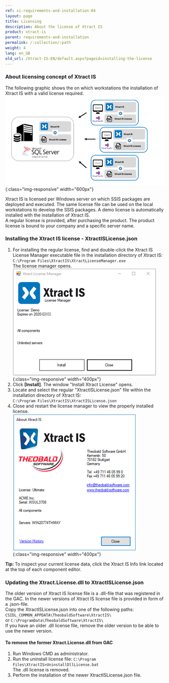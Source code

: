 ```yaml
---
ref: xi-requirements-and-installation-04
layout: page
title: Licensing
description: About the license of Xtract IS
product: xtract-is
parent: requirements-and-installation
permalink: /:collection/:path
weight: 4
lang: en_GB
old_url: /Xtract-IS-EN/default.aspx?pageid=installing-the-license
---
```

### About licensing concept of Xtract IS
The following graphic shows the on which workstations the installation of Xtract IS with a valid license required.  <br>
![client_Server_architecture_xis_final](/img/content/xis/client_server_xis.png){:class="img-responsive" width="600px"} <br>

Xtract IS is licensed per Windows server on which SSIS packages are deployed and executed. The same license file can be used on the local workstations to develop the SSIS packages.
A demo license is automatically installed with the installation of Xtract IS. <br>
A regular license is provided, after purchasing the product. The product license is bound to your company and a specific server name. 

### Installing the Xtract IS license - XtractISLicense.json
1. For installing the regular license, find and double-click the Xtract IS License Manager executable file in the installation directory of Xtract IS:<br>
`C:\Program Files\XtractIS\XtractLicenseManager.exe` <br>
The license manager opens.<br>
![XIS_License_Manager](/img/content/xis/xis_license-manager.png){:class="img-responsive" width="400px"}
2. Click **[Install]**. The window "Install Xtract License" opens.
3. Locate and select the regular "XtractISLicense.json" file within the installation directory of Xtract IS:<br>
`C:\Program Files\XtractIS\XtractISLicense.json`
4. Close and restart the license manager to view the properly installed license. <br>
![XIS_License_Info](/img/content/XIS_License_Info.jpg){:class="img-responsive" width="400px"}

<div class="alert alert-success">
  <i class="fas fa-lightbulb"></i> <strong>Tip:</strong> To inspect your current license data, click the Xtract IS Info link located at the top of each component editor.<br>
</div>

### Updating the Xtract.License.dll to XtractISLicense.json
The older version of Xtract IS license file is a .dll-file that was registered in the GAC.
In the newer versions of Xtract IS license file is provided in form of a .json-file.<br>
Copy the XtractISLicense.json into one of the following paths: <br>
`CSIDL_COMMON_APPDATA\TheobaldSoftware\XtractIS\` <br>
 or `C:\ProgramData\TheobaldSoftware\XtractIS\` <br>
If you have an older .dll license file, remove the older version to be able to use the newer version.

#### To remove the former Xtract.License.dll from GAC
1. Run Windows CMD as administrator.
2. Run the uninstall license file: `C:\Program Files\XtractIS>UninstallDllLicense.bat` <br>
The .dll license is removed.
3. Perform the installation of the newer XtractISLicense.json file.
